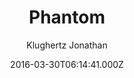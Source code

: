 ---
title: Phantom
github: 'https://github.com/klugjo/hexo-theme-phantom'
demo: 'http://www.codeblocq.com/assets/projects/hexo-theme-phantom/'
author: Klughertz Jonathan
ssg:
  - Hexo
cms:
  - No Cms
date: 2016-03-30T06:14:41.000Z
github_branch: master
description: 'Hexo implementation of Phantom (http://html5up.net/phantom)'
stale: true
---